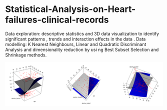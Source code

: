 # Statistical-Analysis-on-Heart-failures-clinical-records

Data exploration: descriptive statistics and 3D data visualization to identify significant patterns , trends and interaction
effects in the data . Data modelling: K Nearest Neighbours, Linear and Quadratic Discriminant Analysis and
dimensionality reduction by usi ng Best Subset Selection and Shrinkage methods.

![alt text](https://github.com/silviapoletti/Statistical-Analysis-on-Heart-failures-clinical-records/blob/main/images/3dplot_age_ejectionfraction.png?raw=true)
